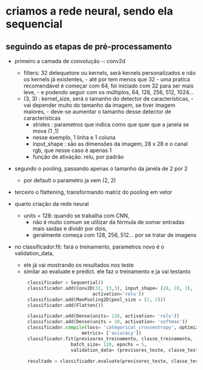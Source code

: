 # criamos a rede neural, sendo ela sequencial

## seguindo as etapas de pré-processamento

- primeiro a camada de convolução -: conv2d

  - filters: 32 detequetore ou  kernels, será kernels personalizados e não os kernels já existentes,
        - até por tem menos que 32
        - uma pratica recomendável é começar com 64, foi iniciado com 32 para ser mais leve,
        - e podendo seguir com os múltiplos, 64, 128, 256, 512, 1024...
  - (3, 3) : kernel_size, será o tamanho do detector de características,
        -  vai depender muito do tamanho da imagem, se tiver imagem maiores,
        -  deve-se aumentar o tamanho desse detector de características
    - strides : parametros que indica como que quer que a janela se mova (1 ,1)
    - nesse exemplo, 1 linha e 1 coluna
    - input_shape : são as dimensões da imagem, 28 x 28 e o canal rgb, que nesse caso é apenas 1
    - função de ativação: relu, por padrão
- segundo o pooling, passando apenas o tamanho da janela de 2 por 2
  - por default o parametro ja vem (2, 2)
- terceiro o flattening, transformando matriz do pooling em vetor
- quarto criação da rede neural
  - units = 128: quando se trabalha com CNN,
    - não é muito comum se utilizar da fórmula de somar entradas mais saidas e dividir por dois,
    - geralmente começa com 128, 256, 512... por se tratar de imagens
- no classificador.fit: fará o treinamento, parametros novo é o validation_data,
  - ele já vai mostrando os resultados nos teste
  - similar ao evaluate e predict. ele faz o treinamento e ja vai testanto

```python
        classificador = Sequential()
        classificador.add(Conv2D(32, (3,3), input_shape= (28, 28, 1),
                                activation='relu'))
        classificador.add(MaxPooling2D(pool_size = (2, 2)))
        classificador.add(Flatten())

        classificador.add(Dense(units= 128, activation= 'relu'))
        classificador.add(Dense(units = 10, activation= 'softmax'))
        classificador.compile(loss= 'categorical_crossentropy', optimizer= 'adam',
                            metrics= ['accuracy'])
        classificador.fit(previsores_treinamento, classe_treinamento,
                        batch_size= 128, epochs = 5,
                        validation_data= (previsores_teste, classe_test))

        resultado = classificador.evaluate(previsores_teste, classe_test)
```